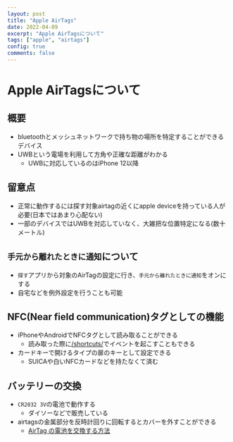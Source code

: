 ```yaml
---
layout: post
title: "Apple AirTags"
date: 2022-04-09
excerpt: "Apple AirTagsについて"
tags: ["apple", "airtags"]
config: true
comments: false
---
```



# Apple AirTagsについて

## 概要
 - bluetoothとメッシュネットワークで持ち物の場所を特定することができるデバイス
 - UWBという電場を利用して方角や正確な距離がわかる
   - UWBに対応しているのはiPhone 12以降

## 留意点
 - 正常に動作するには探す対象airtagの近くにapple deviceを持っている人が必要(日本ではあまり心配ない)
 - 一部のデバイスではUWBを対応していなく、大雑把な位置特定になる(数十メートル)

## `手元から離れたときに通知`について
 - `探す`アプリから対象のAirTagの設定に行き、`手元から離れたときに通知`をオンにする
 - 自宅などを例外設定を行うことも可能

## NFC(Near field communication)タグとしての機能
 - iPhoneやAndroidでNFCタグとして読み取ることができる
   - 読み取った際に[/shortcuts/](/shortcuts/)でイベントを起こすこともできる
 - カードキーで開けるタイプの扉のキーとして設定できる
   - SUICAや白いNFCカードなどを持たなくて済む

## バッテリーの交換
 - `CR2032 3V`の電池で動作する
   - ダイソーなどで販売している
 - airtagsの金属部分を反時計回りに回転するとカバーを外すことができる
   - [AirTag の電池を交換する方法](https://support.apple.com/ja-jp/HT211670)
